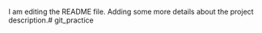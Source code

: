 I am editing the README file. Adding some more details about the project description.# git_practice
